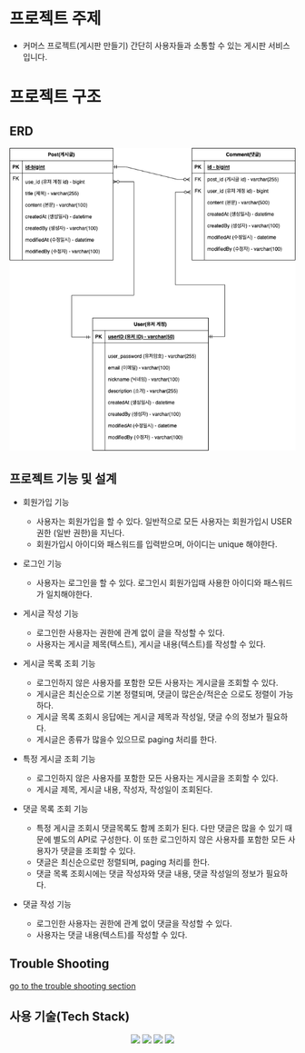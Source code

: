 # 프로젝트 주제
- 커머스 프로젝트(게시판 만들기)
간단히 사용자들과 소통할 수 있는 게시판 서비스입니다. 
  
# 프로젝트 구조


## ERD
![ERD](docs/img/erd.png)

  
## 프로젝트 기능 및 설계
- 회원가입 기능
  - 사용자는 회원가입을 할 수 있다. 일반적으로 모든 사용자는 회원가입시 USER 권한 (일반 권한)을 지닌다. 
  - 회원가입시 아이디와 패스워드를 입력받으며, 아이디는 unique 해야한다. 

- 로그인 기능
  - 사용자는 로그인을 할 수 있다. 로그인시 회원가입때 사용한 아이디와 패스워드가 일치해야한다. 

- 게시글 작성 기능 
  - 로그인한 사용자는 권한에 관계 없이 글을 작성할 수 있다. 
  - 사용자는 게시글 제목(텍스트), 게시글 내용(텍스트)를 작성할 수 있다.

- 게시글 목록 조회 기능 
  - 로그인하지 않은 사용자를 포함한 모든 사용자는 게시글을 조회할 수 있다. 
  - 게시글은 최신순으로 기본 정렬되며, 댓글이 많은순/적은순 으로도 정렬이 가능하다.
  - 게시글 목록 조회시 응답에는 게시글 제목과 작성일, 댓글 수의 정보가 필요하다.
  - 게시글은 종류가 많을수 있으므로 paging 처리를 한다. 

- 특정 게시글 조회 기능
  - 로그인하지 않은 사용자를 포함한 모든 사용자는 게시글을 조회할 수 있다. 
  - 게시글 제목, 게시글 내용, 작성자, 작성일이 조회된다. 

- 댓글 목록 조회 기능
  - 특정 게시글 조회시 댓글목록도 함께 조회가 된다. 다만 댓글은 많을 수 있기 때문에 별도의 API로 구성한다. 이 또한 로그인하지 않은 사용자를 포함한 모든 사용자가 댓글을 조회할 수 있다.
  - 댓글은 최신순으로만 정렬되며, paging 처리를 한다. 
  - 댓글 목록 조회시에는 댓글 작성자와 댓글 내용, 댓글 작성일의 정보가 필요하다.

- 댓글 작성 기능
  - 로그인한 사용자는 권한에 관계 없이 댓글을 작성할 수 있다. 
  - 사용자는 댓글 내용(텍스트)를 작성할 수 있다.
 


## Trouble Shooting
[go to the trouble shooting section](doc/TROUBLE_SHOOTING.md)


## 사용 기술(Tech Stack)
<div align=center> 
  <img src="https://img.shields.io/badge/java-007396?style=for-the-badge&logo=java&logoColor=white"> 
  <img src="https://img.shields.io/badge/spring-6DB33F?style=for-the-badge&logo=spring&logoColor=white"> 
  <img src="https://img.shields.io/badge/mysql-4479A1?style=for-the-badge&logo=mysql&logoColor=white"> 
  <img src="https://img.shields.io/badge/git-F05032?style=for-the-badge&logo=git&logoColor=white">
</div>
